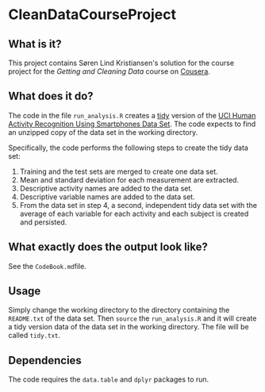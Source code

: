 # CleanDataCourseProject #

## What is it? ##
This project contains Søren Lind Kristiansen's solution for the course project for the *Getting and Cleaning Data* course on [Cousera](https://www.coursera.org).

## What does it do?  ##

The code in the file `run_analysis.R` creates a [tidy](http://www.jstatsoft.org/v59/i10/) version of the [UCI Human Activity Recognition Using Smartphones Data Set](http://archive.ics.uci.edu/ml/datasets/Human+Activity+Recognition+Using+Smartphones). The code expects to find an unzipped copy of the data set in the working directory.

Specifically, the code performs the following steps to create the tidy data set:

1. Training and the test sets are merged to create one data set.
2. Mean and standard deviation for each measurement are extracted.
3. Descriptive activity names are added to the data set.
4. Descriptive variable names are added to the data set. 
5. From the data set in step 4, a second, independent tidy data set with the average of each variable for each activity and each subject is created and persisted.

## What exactly does the output look like? ##

See the `CodeBook.md`file.

## Usage ##
Simply change the working directory to the directory containing the `README.txt` of the data set. Then `source` the `run_analysis.R` and it will create a tidy version data of the data set in the working directory. The file will be called `tidy.txt`.

## Dependencies ##
The code requires the `data.table` and `dplyr` packages to run.


